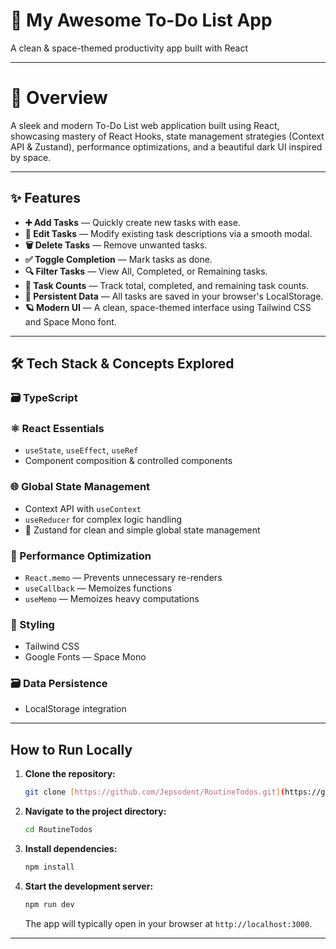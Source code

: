 # 🌌 My Awesome To-Do List App

A clean & space-themed productivity app built with React

---

# 🚀 Overview

A sleek and modern To-Do List web application built using React, showcasing mastery of React Hooks, state management strategies (Context API & Zustand), performance optimizations, and a beautiful dark UI inspired by space.

---

## ✨ Features

-   **➕ Add Tasks** — Quickly create new tasks with ease.
-   **📝 Edit Tasks** — Modify existing task descriptions via a smooth modal.
-   **🗑️ Delete Tasks** — Remove unwanted tasks.
-   **✅ Toggle Completion** — Mark tasks as done.
-   **🔍 Filter Tasks** — View All, Completed, or Remaining tasks.
-   **🔢 Task Counts** — Track total, completed, and remaining task counts.
-   **💾 Persistent Data** — All tasks are saved in your browser's LocalStorage.
-   **🪐 Modern UI** — A clean, space-themed interface using Tailwind CSS and Space Mono font.

---

## 🛠️ Tech Stack & Concepts Explored

### 🗃️ TypeScript

### ⚛️ React Essentials
-   `useState`, `useEffect`, `useRef`
-   Component composition & controlled components

### 🌐 Global State Management
-   Context API with `useContext`
-   `useReducer` for complex logic handling
-   🐻 Zustand for clean and simple global state management

### 🧠 Performance Optimization
-   `React.memo` — Prevents unnecessary re-renders
-   `useCallback` — Memoizes functions
-   `useMemo` — Memoizes heavy computations

### 🎨 Styling
-   Tailwind CSS
-   Google Fonts — Space Mono

### 🗃️ Data Persistence
-   LocalStorage integration

---

## How to Run Locally

1.  **Clone the repository:**
    ```bash
    git clone [https://github.com/Jepsodent/RoutineTodos.git](https://github.com/Jepsodent/RoutineTodos.git)
    ```
2.  **Navigate to the project directory:**
    ```bash
    cd RoutineTodos
    ```
3.  **Install dependencies:**
    ```bash
    npm install
    ```
4.  **Start the development server:**
    ```bash
    npm run dev
    ```
    The app will typically open in your browser at `http://localhost:3000`.

---



